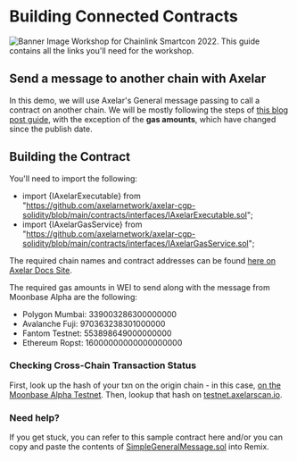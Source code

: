# Building Connected Contracts
![Banner Image](https://i.ibb.co/bJ3xhm3/20220926-Chainlink-Smart-Con-Workshop-EXTERNAL.png)
Workshop for Chainlink Smartcon 2022. This guide contains all the links you'll need for the workshop. 

## Send a message to another chain with Axelar
In this demo, we will use Axelar's General message passing to call a contract on another chain. We will be mostly following the steps of [this blog post guide](https://moonbeam.network/blog/connected-contracts-axelar/), with the exception of the **gas amounts**, which have changed since the publish date. 

## Building the Contract
You'll need to import the following: 
* import {IAxelarExecutable} from "https://github.com/axelarnetwork/axelar-cgp-solidity/blob/main/contracts/interfaces/IAxelarExecutable.sol";
* import {IAxelarGasService} from "https://github.com/axelarnetwork/axelar-cgp-solidity/blob/main/contracts/interfaces/IAxelarGasService.sol";


The required chain names and contract addresses can be found [here on Axelar Docs Site](https://docs.axelar.dev/dev/build/contract-addresses/testnet).



The required gas amounts in WEI to send along with the message from Moonbase Alpha are the following: 
- Polygon Mumbai: 339003286300000000
- Avalanche Fuji: 970363238301000000
- Fantom Testnet: 553898649000000000
- Ethereum Ropst: 16000000000000000000


### Checking Cross-Chain Transaction Status
First, look up the hash of your txn on the origin chain - in this case, [on the Moonbase Alpha Testnet](https://moonbase.moonscan.io/). Then, lookup that hash on [testnet.axelarscan.io](https://testnet.axelarscan.io/). 

### Need help?
If you get stuck, you can refer to this sample contract here and/or you can copy and paste the contents of [SimpleGeneralMessage.sol](https://gist.github.com/jboetticher/0188244031df80e9b180568e30bfa7a5) into Remix.